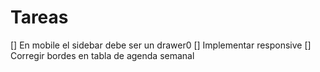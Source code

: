 # Tareas

[] En mobile el sidebar debe ser un drawer0
[] Implementar responsive
[] Corregir bordes en tabla de agenda semanal